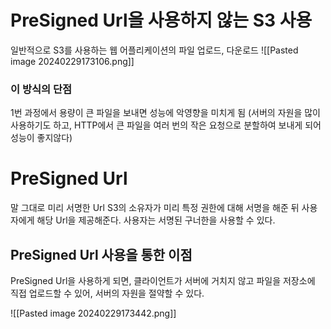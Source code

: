 # PreSigned Url을 사용하지 않는 S3 사용
일반적으로 S3를 사용하는 웹 어플리케이션의 파일 업로드, 다운로드
![[Pasted image 20240229173106.png]]
### 이 방식의 단점
1번 과정에서 용량이 큰 파일을 보내면 성능에 악영향을 미치게 됨 (서버의 자원을 많이 사용하기도 하고, HTTP에서 큰 파일을 여러 번의 작은 요청으로 분할하여 보내게 되어 성능이 좋지않다)

# PreSigned Url
말 그대로 미리 서명한 Url
S3의 소유자가 미리 특정 권한에 대해 서명을 해준 뒤 사용자에게 해당 Url을 제공해준다.
사용자는 서명된 구너한을 사용할 수 있다.

##  PreSigned Url 사용을 통한 이점
PreSigned Url을 사용하게 되면, 클라이언트가 서버에 거치지 않고 파일을 저장소에 직접 업로드할 수 있어, 서버의 자원을 절약할 수 있다.

![[Pasted image 20240229173442.png]]